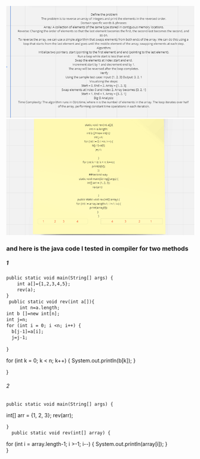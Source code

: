 ![Alt Text](./assets/data%20and%20algo%20cc/1.PNG)
![Alt Text](./assets/data%20and%20algo%20cc/3.PNG)


### and here is the java code I tested in compiler for two methods
##### 1
    public static void main(String[] args) {
        int a[]={1,2,3,4,5};
        rev(a);
    }
     public static void rev(int a[]){
         int n=a.length;
    int b []=new int[n];
    int j=n;
    for (int i = 0; i <n; i++) {
      b[j-1]=a[i];
      j=j-1;
      
    }
for (int k = 0; k < n; k++) {
            System.out.println(b[k]);
        }


  }

###### 2


    public static void main(String[] args) {
int[] arr = {1, 2, 3};
    rev(arr);    
        
    }
      public static void rev(int[] array) {
   for (int i = array.length-1; i >-1; i--) {
    System.out.println(array[i]);
   }   
  }



